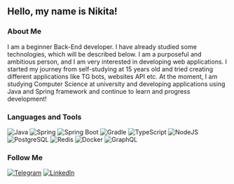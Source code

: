 ## Hello, my name is Nikita!

### About Me
I am a beginner Back-End developer. I have already studied some technologies, which will be described below. I am a purposeful and ambitious person, and I am very interested in developing web applications. I started my journey from self-studying at 15 years old and tried creating different applications like TG bots, websites API etc. At the moment, I am studying Computer Science at university and developing applications using Java and Spring framework and continue to learn and progress development!

### Languages and Tools
![Java](https://img.shields.io/badge/-Java-090909?style=for-the-badge&logo=openjdk&logoColor=F78C40)
![Spring](https://img.shields.io/badge/-Spring-090909?style=for-the-badge&logo=spring&logoColor=6DB33F)
![Spring Boot](https://img.shields.io/badge/-Spring%20Boot-090909?style=for-the-badge&logo=springboot&logoColor=6DB33F)
![Gradle](https://img.shields.io/badge/-Gradle-090909?style=for-the-badge&logo=gradle&logoColor=02303A)
![TypeScript](https://img.shields.io/badge/-TypeScript-090909?style=for-the-badge&logo=typescript&logoColor=33178C6)
![NodeJS](https://img.shields.io/badge/-NodeJS-090909?style=for-the-badge&logo=nodedotjs&logoColor=5FA04E)
![PostgreSQL](https://img.shields.io/badge/-PostgreSQL-090909?style=for-the-badge&logo=postgresql&logoColor=4169E1)
![Redis](https://img.shields.io/badge/-Redis-090909?style=for-the-badge&logo=redis&logoColor=FF4438)
![Docker](https://img.shields.io/badge/-Docker-090909?style=for-the-badge&logo=docker&logoColor=2496ED)
![GraphQL](https://img.shields.io/badge/-GraphQL-090909?style=for-the-badge&logo=graphql&logoColor=E10098)

### Follow Me
[![Telegram](https://img.shields.io/badge/-Telegram-090909?style=for-the-badge&logo=telegram&logoColor=26A5E4)](https://t.me/kiyotaka33)
[![LinkedIn](https://img.shields.io/badge/-LinkedIn-090909?style=for-the-badge&logo=linkedin&logoColor=0A66C2)](https://www.linkedin.com/in/nikitadzhurynskyi/)
